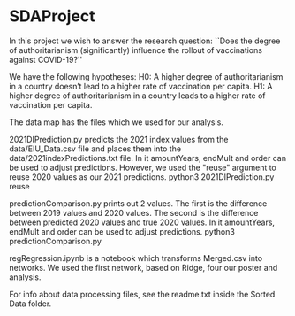 # SDAProject

In this project we wish to answer the research question:
``Does the degree of authoritarianism (significantly) influence the rollout of vaccinations against COVID-19?''

We have the following hypotheses:
H0: A higher degree of authoritarianism in a country doesn’t lead to a higher rate of vaccination per capita.
H1: A higher degree of authoritarianism in a country leads to a higher rate of vaccination per capita.

The data map has the files which we used for our analysis.

2021DIPrediction.py predicts the 2021 index values from the data/EIU_Data.csv file and places them into the data/2021indexPredictions.txt file.
In it amountYears, endMult and order can be used to adjust predictions.
However, we used the "reuse" argument to reuse 2020 values as our 2021 predictions.
python3 2021DIPrediction.py reuse

predictionComparison.py prints out 2 values.
The first is the difference between 2019 values and 2020 values. The second is the difference between predicted 2020 values and true 2020 values.
In it amountYears, endMult and order can be used to adjust predictions.
python3 predictionComparison.py

regRegression.ipynb is a notebook which transforms Merged.csv into networks.
We used the first network, based on Ridge, four our poster and analysis.

For info about data processing files, see the readme.txt inside the Sorted Data folder.
